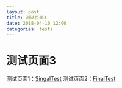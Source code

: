 ```yaml
---
layout: post
title: 测试页面3
date: 2018-04-10 12:00
categories: tests
---
```


# 测试页面3

测试页面1：[SingalTest](posts/singaltest)
测试页面2：[FinalTest](posts/finaltest)